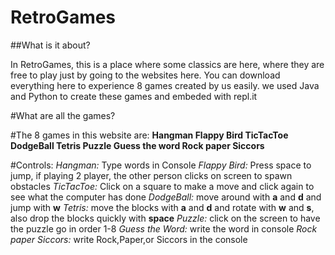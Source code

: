 # RetroGames

##What is it about?

In RetroGames, this is a place where some classics are here, where they are free to play just by going to the websites here. You can download everything here to experience 8 games created by us easily. we used Java and Python to create these games and embeded with repl.it

#What are all the games?

#The 8 games in this website are:
**Hangman
Flappy Bird
TicTacToe
DodgeBall
Tetris
Puzzle
Guess the word
Rock paper Siccors**

#Controls:
_Hangman:_ Type words in Console
_Flappy Bird:_ Press space to jump, if playing 2 player, the other person clicks on screen to spawn obstacles 
_TicTacToe:_ Click on a square to make a move and click again to see what the computer has done
_DodgeBall:_ move around with **a** and **d** and jump with **w**
_Tetris:_ move the blocks with **a** and **d** and rotate with **w** and **s**, also drop the blocks quickly with **space**
_Puzzle:_ click on the screen to have the puzzle go in order 1-8
_Guess the Word:_ write the word in console
_Rock paper Siccors:_ write Rock,Paper,or Siccors in the console
